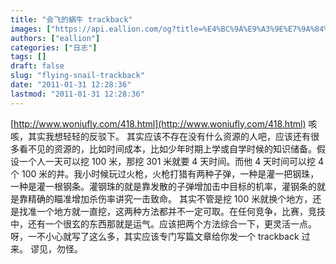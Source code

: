 ```yaml
---
title: "会飞的蜗牛 trackback"
images: ["https://api.eallion.com/og?title=%E4%BC%9A%E9%A3%9E%E7%9A%84%E8%9C%97%E7%89%9B%20trackback"]
authors: ["eallion"]
categories: ["日志"]
tags: []
draft: false
slug: "flying-snail-trackback"
date: "2011-01-31 12:28:36"
lastmod: "2011-01-31 12:28:36"
---
```


[http://www.woniufly.com/418.html](http://www.woniufly.com/418.html)
咳咳，其实我想轻轻的反驳下。
其实应该不存在没有什么资源的人吧，应该还有很多看不见的资源的，比如时间成本，比如少年时期上学或自学时候的知识储备。假设一个人一天可以挖 100 米，那挖 301 米就要 4 天时间。而他 4 天时间可以挖 4 个 100 米的井。我小时候玩过火枪，火枪打猎有两种子弹，一种是灌一把钢珠，一种是灌一根钢条。灌钢珠的就是靠发散的子弹增加击中目标的机率，灌钢条的就是靠精确的瞄准增加杀伤率讲究一击致命。
其实不管是挖 100 米就换个地方，还是找准一个地方就一直挖，这两种方法都并不一定可取。在任何竞争，比赛，竞技中，还有一个很玄的东西那就是运气。应该把两个方法综合一下，更灵活一点。
呀，一不小心就写了这么多，其实应该专门写篇文章给你发一个 trackback 过来。
谬见，勿怪。
